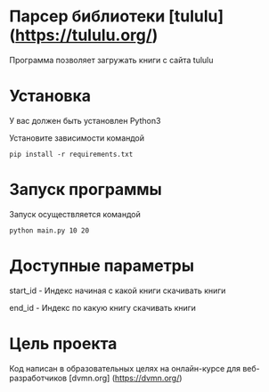 # Парсер библиотеки [tululu] (https://tululu.org/)

Программа позволяет загружать книги с сайта tululu 

# Установка

У вас должен быть установлен Python3 

Установите зависимости командой 

```pip install -r requirements.txt```

# Запуск программы

Запуск осуществляется командой 

```python main.py 10 20```

# Доступные параметры 

start_id - Индекс начиная с какой книги скачивать книги

end_id - Индекс по какую книгу скачивать книги 

# Цель проекта 

Код написан в образовательных целях на онлайн-курсе для веб-разработчиков [dvmn.org] (https://dvmn.org/)
